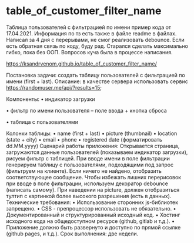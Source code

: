 # table_of_customer_filter_name
 Таблица пользователей с фильтрацией по имени
 пример кода от 17.04.2021. Информация по тз есть также в файле readme в файлах. Написал за 4 дня с перерывами, не смог реализовать debounce. Если есть обратная связь по коду, буду рад. Старался сделать максимально гибко, пока без ООП. Вопросов куча была в процессе написания.
 
 https://ksandrvenom.github.io/table_of_customer_filter_name/
 
 
 
Постановка задачи: создать таблицу пользователей с фильтрацией по имени (first + last).
Описание: в качестве сервера использовать сервис https://randomuser.me/api/?results=15; 


Компоненты:
•	индикатор загрузки

•	фильтр по имени пользователя – поле ввода + кнопка сброса

•	таблица с пользователями

Колонки таблицы:
•	name (first + last)
•	picture (thumbnail)
•	location (state + city)
•	email
•	phone
•	registered date (форматировать dd.MM.yyyy)
Сценарий работы приложения:
Открывается страница, загружаются данные пользователей (показываем индикатор загрузки), рисуем фильтр с таблицей.
При вводе имени в поле фильтрации генерируем таблицу с пользователями, подходящими под запрос (фильтруем на клиенте). Если ничего не найдено, отобразить соответствующее сообщение.
Чтобы избежать лишних перерисовок при вводе в поле фильтрации, используем декоратор debounce (написать самому).
При наведении на picture, должен отобразиться тултип с картинкой более высокого разрешения (есть в данных).
Технические требования:
•	Использование сторонних js-библиотек запрещено.
•	CSS - препроцессор использовать не обязательно.
•	Документированный и структурированный исходный код.
•	Хостинг исходного кода на общедоступном ресурсе (github, gitlab и т.д.).
•	Приложение должно быть развернуто и доступно по прямой ссылке (github pages, и т.д.).
Срок выполнения: две недели.
